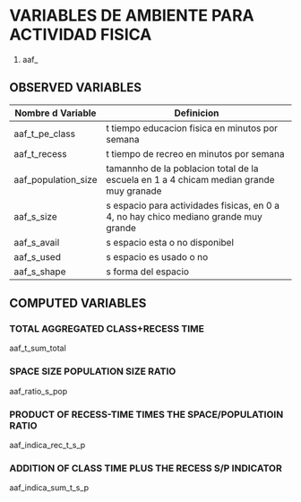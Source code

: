 # VARIABLES DE AMBIENTE PARA ACTIVIDAD FISICA
1. aaf_

## OBSERVED VARIABLES
| Nombre d Variable | Definicion |
| ----------------- | -----------|
| aaf_t_pe_class| t tiempo educacion fisica en minutos por semana |
| aaf_t_recess	| t tiempo de recreo en minutos por semana |
| aaf_population_size | tamannho de la poblacion total de la escuela en 1 a 4 chicam median grande muy granade |
| aaf_s_size	| s espacio para actividades fisicas, en 0 a 4, no hay chico mediano grande muy grande |
| aaf_s_avail	| s espacio esta o no disponibel |
| aaf_s_used	| s espacio es usado o no |
| aaf_s_shape	| s forma del espacio |

## COMPUTED VARIABLES

### TOTAL AGGREGATED CLASS+RECESS TIME
aaf_t_sum_total

### SPACE SIZE POPULATION SIZE RATIO
aaf_ratio_s_pop

### PRODUCT OF RECESS-TIME TIMES THE SPACE/POPULATIOIN RATIO
aaf_indica_rec_t_s_p

### ADDITION OF CLASS TIME PLUS THE RECESS S/P INDICATOR
aaf_indica_sum_t_s_p
